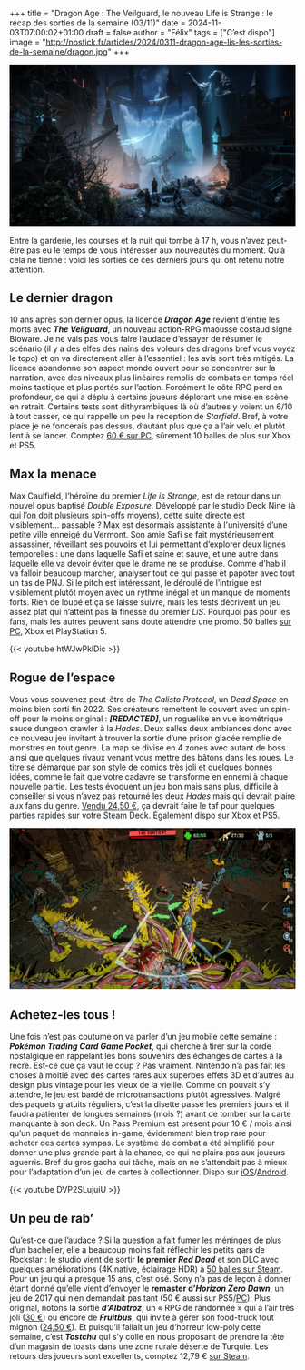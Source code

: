 +++
title = "Dragon Age : The Veilguard, le nouveau Life is Strange : le récap des sorties de la semaine (03/11)"
date = 2024-11-03T07:00:02+01:00
draft = false
author = "Félix"
tags = ["C’est dispo"]
image = "http://nostick.fr/articles/2024/0311-dragon-age-lis-les-sorties-de-la-semaine/dragon.jpg"
+++

![Le jeu Dragon Age : The Veilguard](dragon.jpg "L’Âge de maturité ?")

Entre la garderie, les courses et la nuit qui tombe à 17 h, vous n’avez peut-être pas eu le temps de vous intéresser aux nouveautés du moment. Qu’à cela ne tienne : voici les sorties de ces derniers jours qui ont retenu notre attention.

## Le dernier dragon

10 ans après son dernier opus, la licence ***Dragon Age*** revient d’entre les morts avec ***The Veilguard***, un nouveau action-RPG maousse costaud signé Bioware. Je ne vais pas vous faire l’audace d’essayer de résumer le scénario (il y a des elfes des nains des voleurs des dragons bref vous voyez le topo) et on va directement aller à l’essentiel : les avis sont très mitigés. La licence abandonne son aspect monde ouvert pour se concentrer sur la narration, avec des niveaux plus linéaires remplis de combats en temps réel moins tactique et plus portés sur l’action. Forcément le côté RPG perd en profondeur, ce qui a déplu à certains joueurs déplorant une mise en scène en retrait. Certains tests sont dithyrambiques là où d’autres y voient un 6/10 à tout casser, ce qui rappelle un peu la réception de *Starfield*. Bref, à votre place je ne foncerais pas dessus, d’autant plus que ça a l’air velu et plutôt lent à se lancer. Comptez [60 € sur PC](https://store.steampowered.com/app/1845910/Dragon_Age_The_Veilguard/), sûrement 10 balles de plus sur Xbox et PS5.

## Max la menace

Max Caulfield, l’héroïne du premier *Life is Strange*, est de retour dans un nouvel opus baptisé *‌Double Exposure*. Développé par le studio Deck Nine (à qui l’on doit plusieurs spin-offs moyens), cette suite directe est visiblement… passable ? Max est désormais assistante à l'université d’une petite ville enneigé du Vermont. Son amie Safi se fait mystérieusement assassiner, réveillant ses pouvoirs et lui permettant d’explorer deux lignes temporelles : une dans laquelle Safi et saine et sauve, et une autre dans laquelle elle va devoir éviter que le drame ne se produise. Comme d’hab il va falloir beaucoup marcher, analyser tout ce qui passe et papoter avec tout un tas de PNJ. Si le pitch est intéressant, le déroulé de l’intrigue est visiblement plutôt moyen avec un rythme inégal et un manque de moments forts. Rien de loupé et ça se laisse suivre, mais les tests décrivent un jeu assez plat qui n’atteint pas la finesse du premier *LiS*. Pourquoi pas pour les fans, mais les autres peuvent sans doute attendre une promo. 50 balles [sur PC](https://store.steampowered.com/app/1874000/Life_is_Strange_Double_Exposure/), Xbox et PlayStation 5.

{{< youtube htWJwPklDic >}} 

## Rogue de l’espace

Vous vous souvenez peut-être de *The Calisto Protocol*, un *Dead Space* en moins bien sorti fin 2022. Ses créateurs remettent le couvert avec un spin-off pour le moins original : ***[REDACTED]***, un roguelike en vue isométrique sauce dungeon crawler à la *Hades*. Deux salles deux ambiances donc avec ce nouveau jeu invitant à trouver la sortie d’une prison glacée remplie de monstres en tout genre. La map se divise en 4 zones avec autant de boss ainsi que quelques rivaux venant vous mettre des bâtons dans les roues. Le titre se démarque par son style de comics très joli et quelques bonnes idées, comme le fait que votre cadavre se transforme en ennemi à chaque nouvelle partie. Les tests évoquent un jeu bon mais sans plus, difficile à conseiller si vous n’avez pas retourné les deux *Hades* mais qui devrait plaire aux fans du genre. [Vendu 24,50 €](https://store.steampowered.com/app/2229940/REDACTED/), ça devrait faire le taf pour quelques parties rapides sur votre Steam Deck. Également dispo sur Xbox et PS5.

![Le jeu REDACTED](redacted.jpg "Un maton sachant mater doit savoir mater sans sa matraque")

## Achetez-les tous !

Une fois n’est pas coutume on va parler d’un jeu mobile cette semaine : ***Pokémon Trading Card Game Pocket***, qui cherche à tirer sur la corde nostalgique en rappelant les bons souvenirs des échanges de cartes à la récré. Est-ce que ça vaut le coup ? Pas vraiment. Nintendo n’a pas fait les choses à moitié avec des cartes rares aux superbes effets 3D et d’autres au design plus vintage pour les vieux de la vieille. Comme on pouvait s’y attendre, le jeu est bardé de microtransactions plutôt agressives. Malgré des paquets gratuits réguliers, c’est la disette passé les premiers jours et il faudra patienter de longues semaines (mois ?) avant de tomber sur la carte manquante à son deck. Un Pass Premium est présent pour 10 € / mois ainsi qu’un paquet de monnaies in-game, évidemment bien trop rare pour acheter des cartes sympas. Le système de combat a été simplifié pour donner une plus grande part à la chance, ce qui ne plaira pas aux joueurs aguerris. Bref du gros gacha qui tâche, mais on ne s’attendait pas à mieux pour l’adaptation d’un jeu de cartes à collectionner. Dispo sur [iOS](https://apps.apple.com/fr/app/pokémon-tcg-pocket/id6479970832)/[Android](https://play.google.com/store/apps/details?id=jp.pokemon.pokemontcgp&hl=en).

{{< youtube DVP2SLujuiU >}}

## Un peu de rab’

Qu’est-ce que l’audace ? Si la question a fait fumer les méninges de plus d’un bachelier, elle a beaucoup moins fait réfléchir les petits gars de Rockstar : le studio vient de sortir **le premier *Red Dead*** et son DLC avec quelques améliorations (4K native, éclairage HDR) à [50 balles sur Steam](https://store.steampowered.com/app/2668510/Red_Dead_Redemption/?snr=1_4_4__129_2). Pour un jeu qui a presque 15 ans, c’est osé. Sony n’a pas de leçon à donner étant donné qu’elle vient d’envoyer le **remaster d’*Horizon Zero Dawn***, un jeu de 2017 qui n’en demandait pas tant (50 € aussi sur PS5/[PC](https://store.steampowered.com/app/2561580/Horizon_Zero_Dawn_Remastered/)). Plus original, notons la sortie ***d’Albatroz***, un « RPG de randonnée » qui a l’air très joli ([30 €](https://store.steampowered.com/app/2171880/Albatroz/)) ou encore de ***Fruitbus***, qui invite à gérer son food-truck tout mignon ([24,50 €](https://store.steampowered.com/app/2484130/Fruitbus/)). Et puisqu’il fallait un jeu d’horreur low-poly cette semaine, c’est ***Tostchu*** qui s’y colle en nous proposant de prendre la tête d’un magasin de toasts dans une zone rurale déserte de Turquie. Les retours des joueurs sont excellents, comptez 12,79 € [sur Steam](https://store.steampowered.com/app/2221500/Tostchu/).
